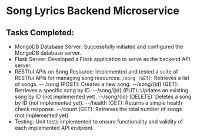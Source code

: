 # Song Lyrics Backend Microservice

## Tasks Completed:

- MongoDB Database Server: Successfully initiated and configured the MongoDB database server.
- Flask Server: Developed a Flask application to serve as the backend API server.
- RESTful APIs on Song Resource: Implemented and tested a suite of RESTful APIs for managing song resources:
```/song (GET)```: Retrieves a list of songs.
-- /song (POST): Creates a new song.
--/song/{id} (GET): Retrieves a specific song by ID.
--/song/{id} (PUT): Updates an existing song by ID (not implemented yet).
--/song/{id} (DELETE): Deletes a song by ID (not implemented yet).
--/health (GET): Returns a simple health check response.
--/count (GET): Retrieves the total number of songs (not implemented yet).
- Testing: Unit tests implemented to ensure functionality and validity of each implemented API endpoint.
